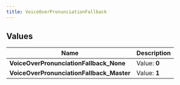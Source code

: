 ```yaml
---
title: VoiceOverPronunciationFallback
---
```


## Values
| Name | Description |
| ---- | ----------- |
| **VoiceOverPronunciationFallback_None** | Value: **0** |
| **VoiceOverPronunciationFallback_Master** | Value: **1** |

